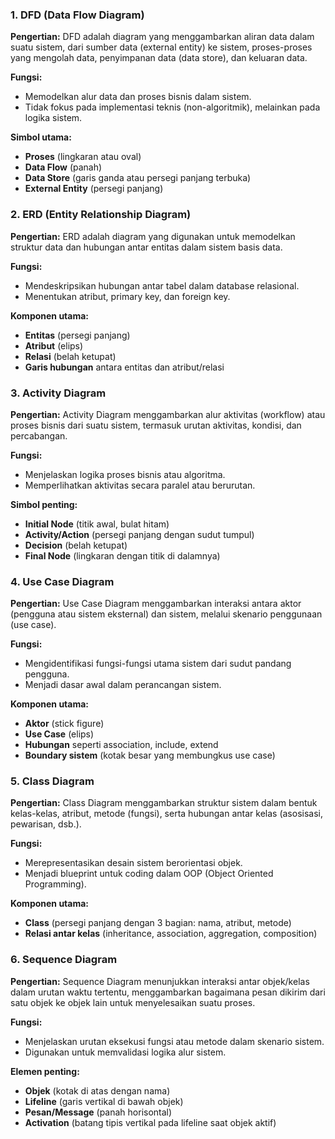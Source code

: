 ### 1. **DFD (Data Flow Diagram)**

**Pengertian:**
DFD adalah diagram yang menggambarkan aliran data dalam suatu sistem, dari sumber data (external entity) ke sistem, proses-proses yang mengolah data, penyimpanan data (data store), dan keluaran data.

**Fungsi:**

* Memodelkan alur data dan proses bisnis dalam sistem.
* Tidak fokus pada implementasi teknis (non-algoritmik), melainkan pada logika sistem.

**Simbol utama:**

* **Proses** (lingkaran atau oval)
* **Data Flow** (panah)
* **Data Store** (garis ganda atau persegi panjang terbuka)
* **External Entity** (persegi panjang)



### 2. **ERD (Entity Relationship Diagram)**

**Pengertian:**
ERD adalah diagram yang digunakan untuk memodelkan struktur data dan hubungan antar entitas dalam sistem basis data.

**Fungsi:**

* Mendeskripsikan hubungan antar tabel dalam database relasional.
* Menentukan atribut, primary key, dan foreign key.

**Komponen utama:**

* **Entitas** (persegi panjang)
* **Atribut** (elips)
* **Relasi** (belah ketupat)
* **Garis hubungan** antara entitas dan atribut/relasi



### 3. **Activity Diagram**

**Pengertian:**
Activity Diagram menggambarkan alur aktivitas (workflow) atau proses bisnis dari suatu sistem, termasuk urutan aktivitas, kondisi, dan percabangan.

**Fungsi:**

* Menjelaskan logika proses bisnis atau algoritma.
* Memperlihatkan aktivitas secara paralel atau berurutan.

**Simbol penting:**

* **Initial Node** (titik awal, bulat hitam)
* **Activity/Action** (persegi panjang dengan sudut tumpul)
* **Decision** (belah ketupat)
* **Final Node** (lingkaran dengan titik di dalamnya)



### 4. **Use Case Diagram**

**Pengertian:**
Use Case Diagram menggambarkan interaksi antara aktor (pengguna atau sistem eksternal) dan sistem, melalui skenario penggunaan (use case).

**Fungsi:**

* Mengidentifikasi fungsi-fungsi utama sistem dari sudut pandang pengguna.
* Menjadi dasar awal dalam perancangan sistem.

**Komponen utama:**

* **Aktor** (stick figure)
* **Use Case** (elips)
* **Hubungan** seperti association, include, extend
* **Boundary sistem** (kotak besar yang membungkus use case)



### 5. **Class Diagram**

**Pengertian:**
Class Diagram menggambarkan struktur sistem dalam bentuk kelas-kelas, atribut, metode (fungsi), serta hubungan antar kelas (asosisasi, pewarisan, dsb.).

**Fungsi:**

* Merepresentasikan desain sistem berorientasi objek.
* Menjadi blueprint untuk coding dalam OOP (Object Oriented Programming).

**Komponen utama:**

* **Class** (persegi panjang dengan 3 bagian: nama, atribut, metode)
* **Relasi antar kelas** (inheritance, association, aggregation, composition)



### 6. **Sequence Diagram**

**Pengertian:**
Sequence Diagram menunjukkan interaksi antar objek/kelas dalam urutan waktu tertentu, menggambarkan bagaimana pesan dikirim dari satu objek ke objek lain untuk menyelesaikan suatu proses.

**Fungsi:**

* Menjelaskan urutan eksekusi fungsi atau metode dalam skenario sistem.
* Digunakan untuk memvalidasi logika alur sistem.

**Elemen penting:**

* **Objek** (kotak di atas dengan nama)
* **Lifeline** (garis vertikal di bawah objek)
* **Pesan/Message** (panah horisontal)
* **Activation** (batang tipis vertikal pada lifeline saat objek aktif)

